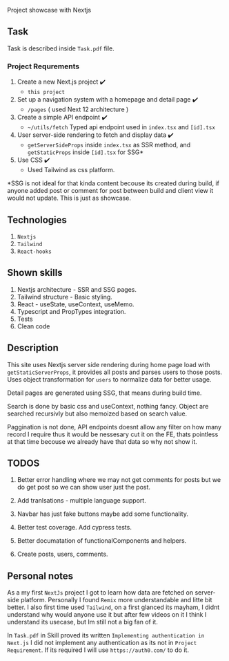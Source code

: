 Project showcase with Nextjs


## Task

Task is described inside `Task.pdf` file.


### Project Requrements

1. Create a new Next.js project :heavy_check_mark:
     - `this project`
2. Set up a navigation system with a homepage and detail page :heavy_check_mark:
    - `/pages` ( used Next 12 architecture )
3. Create a simple API endpoint :heavy_check_mark:
    - `~/utils/fetch` Typed api endpoint used in `index.tsx` and `[id].tsx`
4. User server-side rendering to fetch and display data :heavy_check_mark:
    - `getServerSideProps` inside `index.tsx` as SSR method, and `getStaticProps` inside `[id].tsx` for SSG*
5. Use CSS :heavy_check_mark:
    - Used Tailwind as css platform.


*SSG is not ideal for that kinda content becouse its created during build, if anyone added post or comment for post between
build and client view it would not update. This is just as showcase.


## Technologies

 1. `Nextjs`
 2. `Tailwind`
 3. `React-hooks`


## Shown skills

1. Nextjs architecture - SSR and SSG pages.
2. Tailwind structure - Basic styling.
3. React - useState, useContext, useMemo.
4. Typescript and PropTypes integration.
5. Tests
6. Clean code


## Description

This site uses Nextjs server side rendering during home page load with `getStaticServerProps`, it provides all posts and
parses users to those posts. Uses object transformation for `users` to normalize data for better usage.

Detail pages are generated using SSG, that means during build time.

Search is done by basic css and useContext, nothing fancy. Object are searched recursivly but also memoized based on search value.

Paggination is not done, API endpoints doesnt allow any filter on how many record I require thus it would be nessesary cut
it on the FE, thats pointless at that time becouse we already have that data so why not show it.


## TODOS

1. Better error handling where we may not get comments for posts but we do get post so we can show user just the post.

2. Add tranlsations - multiple language support.

3. Navbar has just fake buttons maybe add some functionality.

4. Better test coverage. Add cypress tests.

5. Better documatation of functionalComponents and helpers.

6. Create posts, users, comments.

## Personal notes

As a my first `NextJs` project I got to learn how data are fetched on server-side platform. Personally I found `Remix`
more understandable and litte bit better. I also first time used `Tailwind`, on a first glanced its mayham, I didnt understand
why would anyone use it but after few videos on it I think I understand its usecase, but Im still not a big fan of it.

In `Task.pdf` in Skill proved its written
```Implementing authentication in Next.js```
I did not implement any authentication as its not in `Project Requirement`. If its required I will use `https://auth0.com/`
to do it.
